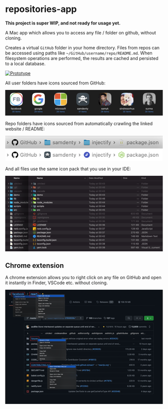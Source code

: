 # repositories-app

**This project is super WIP, and not ready for usage yet.**

A Mac app which allows you to access any file / folder on github, without cloning.

Creates a virtual `GitHub` folder in your home directory. Files from repos can be accessed using paths like `~/GitHub/username/repo/README.md`. When filesystem operations are performed, the results are cached and persisted to a local database.

<a href="https://www.youtube.com/watch?v=gNhPOx4m19M">
  <img src="https://yt-embed.herokuapp.com/embed?v=gNhPOx4m19M" width="500" alt="Prototype">
</a>

All user folders have icons sourced from GitHub:

![User icons](./screenshots/User%20icons.png)

Repo folders have icons sourced from automatically crawling the linked website / README:

![Pathbar](./screenshots/Pathbar.png)

And all files use the same icon pack that you use in your IDE:

![File icons](./screenshots/File%20icons.png)

## Chrome extension

A chrome extension allows you to right click on any file on GitHub and open it instantly in Finder, VSCode etc. without cloning.

![Context menus](./screenshots/Context%20menus.png)
